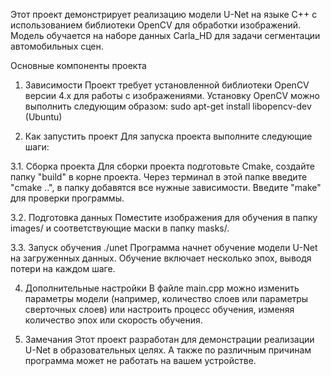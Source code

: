 Этот проект демонстрирует реализацию модели U-Net на языке C++ с использованием библиотеки OpenCV для обработки изображений. Модель обучается на наборе данных Carla_HD для задачи сегментации автомобильных сцен.

Основные компоненты проекта

1. Зависимости
Проект требует установленной библиотеки OpenCV версии 4.x для работы с изображениями. Установку OpenCV можно выполнить следующим образом:
sudo apt-get install libopencv-dev (Ubuntu)

3. Как запустить проект
Для запуска проекта выполните следующие шаги:

3.1. Сборка проекта
Для сборки проекта подготовьте Cmake, создайте папку "build" в корне проекта. Через терминал в этой папке введите "cmake ..", в папку добавятся все нужные зависимости.
Введите "make" для проверки программы.

3.2. Подготовка данных
Поместите изображения для обучения в папку images/ и соответствующие маски в папку masks/.

3.3. Запуск обучения
./unet
Программа начнет обучение модели U-Net на загруженных данных. Обучение включает несколько эпох, выводя потери на каждом шаге.

4. Дополнительные настройки
В файле main.cpp можно изменить параметры модели (например, количество слоев или параметры сверточных слоев) или настроить процесс обучения, изменяя количество эпох или скорость обучения.

5. Замечания
Этот проект разработан для демонстрации реализации U-Net в образовательных целях. А также по различным причинам программа может не работать на вашем устройстве.